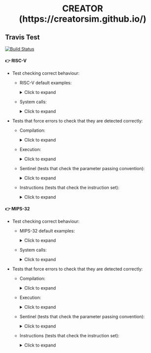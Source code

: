 <html>
 <h1 align="center">CREATOR (https://creatorsim.github.io/)</h1>
</html>

## Travis Test

[![Build Status](https://travis-ci.com/dcamarmas/creator.svg?branch=master)](https://travis-ci.com/github/dcamarmas/creator)

#### :point_right:	 RISC-V

- Test checking correct behaviour:
  - RISC-V default examples:
  
    <details>
      <summary>Click to expand</summary>

      | Test Name              | Description               | In use                   |
      |:----------------------:|:-------------------------:|:------------------------:|
      | test_riscv_example_001 | Data Storage              | :heavy_multiplication_x: |
      | test_riscv_example_002 | ALU operations            | :white_check_mark:       |
      | test_riscv_example_003 | Store/Load Data in Memory | :white_check_mark:       |
      | test_riscv_example_004 | FPU operations            | :white_check_mark:       |
      | test_riscv_example_005 | Loop                      | :white_check_mark:       |
      | test_riscv_example_006 | Branch                    | :white_check_mark:       |
      | test_riscv_example_007 | Loop + Memory             | :white_check_mark:       |
      | test_riscv_example_008 | I/O Syscalls              | :heavy_multiplication_x: |
      | test_riscv_example_009 | I/O Syscalls + Strings    | :heavy_multiplication_x: |
      | test_riscv_example_011 | Subrutines                | :white_check_mark:       |
      | test_riscv_example_012 | Factorial                 | :white_check_mark:       |

    </details>

  - System calls:
  
    <details>
      <summary>Click to expand</summary>

      | Test Name              | Description               | In use                   |
      |:----------------------:|:-------------------------:|:------------------------:|
      | test_riscv_syscall_001 | print_int                 | :white_check_mark:       |
      | test_riscv_syscall_002 | print_float               | :white_check_mark:       |
      | test_riscv_syscall_003 | print_double              | :white_check_mark:       |
      | test_riscv_syscall_004 | print_string              | :white_check_mark:       |
      | test_riscv_syscall_005 | read_int                  | :heavy_multiplication_x: |
      | test_riscv_syscall_006 | read_float                | :heavy_multiplication_x: |
      | test_riscv_syscall_007 | read_double               | :heavy_multiplication_x: |
      | test_riscv_syscall_008 | read_string               | :heavy_multiplication_x: |
      | test_riscv_syscall_009 | sbrk                      | :white_check_mark:       |
      | test_riscv_syscall_010 | exit                      | :white_check_mark:       |
      | test_riscv_syscall_011 | print_char                | :white_check_mark:       |
      | test_riscv_syscall_012 | read_char                 | :heavy_multiplication_x: |
      
    </details>

- Tests that force errors to check that they are detected correctly:
  - Compilation:
  
    <details>
      <summary>Click to expand</summary>

      | Test Name                     | Description                                  | In use                   |
      |:-----------------------------:|:--------------------------------------------:|:------------------------:|
      | test_riscv_error_compiler_001 | Tag repeated (m1)                            | :white_check_mark:       |
      | test_riscv_error_compiler_002 | Instruction not found (m2)                   | :white_check_mark:       |
      | test_riscv_error_compiler_003 | Incorrect syntax in an instruction (m3)      | :white_check_mark:       |
      | test_riscv_error_compiler_004 | Nonexistent register (m4)                    | :white_check_mark:       |
      | test_riscv_error_compiler_005 | Immediate number too large (m5)              | :white_check_mark:       |
      | test_riscv_error_compiler_006 | Immediate number not valid (m6)              | :white_check_mark:       |
      | test_riscv_error_compiler_007 | Invalid tag (m7)                             | :white_check_mark:       |
      | test_riscv_error_compiler_008 | Address too large (m8)                       | :white_check_mark:       |
      | test_riscv_error_compiler_009 | Invalid address (m9)                         | :white_check_mark:       |
      | test_riscv_error_compiler_010 | Space allocation too large (m10)             | :heavy_multiplication_x: |
      | test_riscv_error_compiler_014 | Incorrect directive (m14)                    | :white_check_mark:       |
      | test_riscv_error_compiler_015 | Invalid value, must be a number (m15)        | :white_check_mark:       |
      | test_riscv_error_compiler_016 | Character string does not begin with " (m16) | :white_check_mark:       |
      | test_riscv_error_compiler_017 | Character string not ending with " (m17)     | :white_check_mark:       |
      | test_riscv_error_compiler_018 | Number too large (m18)                       | :white_check_mark:       |
      | test_riscv_error_compiler_019 | Empty number (m19)                           | :white_check_mark:       |
      | test_riscv_error_compiler_021 | Data not aligned (m21)                       | :white_check_mark:       |
      | test_riscv_error_compiler_022 | Number not positive (m22)                    | :white_check_mark:       |
      | test_riscv_error_compiler_023 | Empty directive (m23)                        | :white_check_mark:       |
      | test_riscv_error_compiler_030 | Empty file                                   | :white_check_mark:       |
      
    </details>

  - Execution:
    
    <details>
      <summary>Click to expand</summary>

      | Test Name                     | Description                         | In use             |
      |:-----------------------------:|:-----------------------------------:|:------------------:|
      | test_riscv_error_executor_001 | Program without instructions        | :white_check_mark: |
      | test_riscv_error_executor_002 | main tag does not exist             | :white_check_mark: |
      | test_riscv_error_executor_003 | sp register in data segment         | :white_check_mark: |
      | test_riscv_error_executor_004 | sp register in text segment         | :white_check_mark: |
      | test_riscv_error_executor_005 | Memory writing in text segment      | :white_check_mark: |
      | test_riscv_error_executor_006 | Memory reading from text segment    | :white_check_mark: |
      | test_riscv_error_executor_007 | Memory write not aligned            | :white_check_mark: |
      | test_riscv_error_executor_008 | Memory read not aligned             | :white_check_mark: |
      | test_riscv_error_executor_009 | Write to register without permision | :white_check_mark: |
      
    </details>

  - Sentinel (tests that check the parameter passing convention):
    
    <details>
      <summary>Click to expand</summary>

      | Test Name                | Description                                                                                       | In use             |
      |:------------------------:|:-------------------------------------------------------------------------------------------------:|:------------------:|
      | test_riscv_sentinels_001 | Changing the a0 register inside test function                                                     | :white_check_mark: |
      | test_riscv_sentinels_002 | Changing the a1 register inside the test function                                                 | :white_check_mark: |
      | test_riscv_sentinels_003 | Changing the a2 register inside the test function                                                 | :white_check_mark: |
      | test_riscv_sentinels_004 | Changing the a3 register inside the test function                                                 | :white_check_mark: |
      | test_riscv_sentinels_005 | Changing the a4 register inside the test function                                                 | :white_check_mark: |
      | test_riscv_sentinels_006 | Changing the a5 register inside the test function                                                 | :white_check_mark: |
      | test_riscv_sentinels_007 | Changing the a6 register inside the test function                                                 | :white_check_mark: |
      | test_riscv_sentinels_008 | Changing the a7 register inside the test function                                                 | :white_check_mark: |
      | test_riscv_sentinels_009 | Changing the t0 register inside the test function                                                 | :white_check_mark: |
      | test_riscv_sentinels_010 | Changing the t1 register inside the test function                                                 | :white_check_mark: |
      | test_riscv_sentinels_011 | Changing the t2 register inside the test function                                                 | :white_check_mark: |
      | test_riscv_sentinels_012 | Changing the t3 register inside the test function                                                 | :white_check_mark: |
      | test_riscv_sentinels_013 | Changing the t4 register inside the test function                                                 | :white_check_mark: |
      | test_riscv_sentinels_014 | Changing the t5 register inside the test function                                                 | :white_check_mark: |
      | test_riscv_sentinels_015 | Changing the t6 register inside the test function                                                 | :white_check_mark: |
      | test_riscv_sentinels_016 | Changing the s0 register inside the test function                                                 | :white_check_mark: |
      | test_riscv_sentinels_017 | Changing the s1 register inside the test function                                                 | :white_check_mark: |
      | test_riscv_sentinels_018 | Changing the s2 register inside the test function                                                 | :white_check_mark: |
      | test_riscv_sentinels_019 | Changing the s3 register inside the test function                                                 | :white_check_mark: |
      | test_riscv_sentinels_020 | Changing the s4 register inside the test function                                                 | :white_check_mark: |
      | test_riscv_sentinels_021 | Changing the s5 register inside the test function                                                 | :white_check_mark: |
      | test_riscv_sentinels_022 | Changing the s6 register inside the test function                                                 | :white_check_mark: |
      | test_riscv_sentinels_023 | Changing the s7 register inside the test function                                                 | :white_check_mark: |
      | test_riscv_sentinels_024 | Changing the s8 register inside the test function                                                 | :white_check_mark: |
      | test_riscv_sentinels_025 | Changing the s9 register inside the test function                                                 | :white_check_mark: |
      | test_riscv_sentinels_026 | Changing the s10 register inside the test function                                                | :white_check_mark: |
      | test_riscv_sentinels_027 | Changing the s11 register inside the test function                                                | :white_check_mark: |
      | test_riscv_sentinels_028 | Changing the ra register inside the test function                                                 | :white_check_mark: |
      | test_riscv_sentinels_029 | Changing the sp register inside the test function                                                 | :white_check_mark: |
      | test_riscv_sentinels_030 | Changing the gp register inside test function                                                     | :white_check_mark: |
      | test_riscv_sentinels_031 | Changing the tp register inside the test function                                                 | :white_check_mark: |
      | test_riscv_sentinels_032 | Changing the s1 register inside the test function and saving to the stack                         | :white_check_mark: |
      | test_riscv_sentinels_033 | Changing the s1 register inside the test function and saving on stack, but without restoring      | :white_check_mark: |
      | test_riscv_sentinels_034 | Changing register s1 inside the test function and saving to stack, but restoring another address  | :white_check_mark: |
      | test_riscv_sentinels_035 | Changing register s1 inside the test function and saving to stack, but restoring another size     | :white_check_mark: |
      | test_riscv_sentinels_036 | Changing of register s1 inside the test function and saving to stack, but the stack is overwritten| :white_check_mark: |
   
    </details>

  - Instructions (tests that check the instruction set):
    
    <details>
      <summary>Click to expand</summary>

      | Test Name                  | Description               | In use             |
      |:--------------------------:|:-------------------------:|:------------------:|
      | test_riscv_instruction_001 | add                       | :white_check_mark: |
      | test_riscv_instruction_002 | addi                      | :white_check_mark: |
      | test_riscv_instruction_003 | sub                       | :white_check_mark: |
      | test_riscv_instruction_004 | lui                       | :white_check_mark: |
      | test_riscv_instruction_005 | jal                       | :white_check_mark: |
      | test_riscv_instruction_006 | jalr                      | :white_check_mark: |
      | test_riscv_instruction_007 | beq                       | :white_check_mark: |
      | test_riscv_instruction_008 | bne                       | :white_check_mark: |
      | test_riscv_instruction_009 | blt                       | :white_check_mark: |
      | test_riscv_instruction_010 | bge                       | :white_check_mark: |
      | test_riscv_instruction_011 | bltu                      | :white_check_mark: |
      | test_riscv_instruction_012 | bgeu                      | :white_check_mark: |
      | test_riscv_instruction_013 | lb, lh, lw, sb, sh, sw    | :white_check_mark: |
      | test_riscv_instruction_014 | lbu, lhu                  | :white_check_mark: |
      | test_riscv_instruction_015 | slti                      | :white_check_mark: |
      | test_riscv_instruction_016 | sltiu                     | :white_check_mark: |
      | test_riscv_instruction_017 | xori                      | :heavy_multiplication_x: |
      | test_riscv_instruction_018 | ori                       | :white_check_mark: |
      | test_riscv_instruction_019 | andi                      | :white_check_mark: |
      | test_riscv_instruction_020 | div-2reg                  | :white_check_mark: |
      | test_riscv_instruction_021 | divu-2reg                 | :white_check_mark: |
      | test_riscv_instruction_022 | rotr                      | :white_check_mark: |
      | test_riscv_instruction_023 | sll                       | :white_check_mark: |
      | test_riscv_instruction_024 | slt                       | :white_check_mark: |
      | test_riscv_instruction_025 | sltu                      | :white_check_mark: |
      | test_riscv_instruction_026 | xori                      | :white_check_mark: |
      | test_riscv_instruction_027 | srl                       | :white_check_mark: |
      | test_riscv_instruction_028 | sra                       | :white_check_mark: |
      | test_riscv_instruction_029 | or                        | :white_check_mark: |
      | test_riscv_instruction_030 | and                       | :white_check_mark: |
      | test_riscv_instruction_031 | l.d y s.d                 | :white_check_mark: |
      | test_riscv_instruction_032 | mult                      | :white_check_mark: |
      | test_riscv_instruction_033 | multu                     | :white_check_mark: |
      | test_riscv_instruction_034 | mul                       | :white_check_mark: |
      | test_riscv_instruction_035 | addu                      | :white_check_mark: |
      | test_riscv_instruction_036 | addiu                     | :white_check_mark: |
      | test_riscv_instruction_037 | b                         | :white_check_mark: |
      | test_riscv_instruction_038 | div                       | :white_check_mark: |
      | test_riscv_instruction_039 | divu                      | :white_check_mark: |
      | test_riscv_instruction_040 | rem/mod                   | :white_check_mark: |
      | test_riscv_instruction_041 | modu                      | :white_check_mark: |
      | test_riscv_instruction_042 | bgt                       | :white_check_mark: |
      | test_riscv_instruction_043 | bgtu                      | :white_check_mark: |
      | test_riscv_instruction_044 | ble                       | :white_check_mark: |
      | test_riscv_instruction_045 | bleu                      | :white_check_mark: |
      | test_riscv_instruction_046 | nor                       | :white_check_mark: |
      | test_riscv_instruction_047 | nop                       | :white_check_mark: |
      | test_riscv_instruction_048 | move                      | :white_check_mark: |
      | test_riscv_instruction_049 | mthi, mtlo, mfhi, mflo    | :white_check_mark: |
      | test_riscv_instruction_050 | subu                      | :white_check_mark: |
      | test_riscv_instruction_051 | beqz                      | :white_check_mark: |
      | test_riscv_instruction_052 | bgez                      | :white_check_mark: |
      | test_riscv_instruction_053 | bgezal                    | :white_check_mark: |
      | test_riscv_instruction_054 | bgtz                      | :white_check_mark: |
      | test_riscv_instruction_055 | blez                      | :white_check_mark: |
      | test_riscv_instruction_056 | blt                       | :white_check_mark: |
      | test_riscv_instruction_057 | bnez                      | :white_check_mark: |
      | test_riscv_instruction_058 | sqrt.s/d, li.s/d          | :white_check_mark: |
      | test_riscv_instruction_059 | add.s/d                   | :white_check_mark: |
      | test_riscv_instruction_060 | sub.s/d                   | :white_check_mark: |
      | test_riscv_instruction_061 | abs.s/d                   | :white_check_mark: |
      | test_riscv_instruction_062 | mul.s/d                   | :white_check_mark: |
      | test_riscv_instruction_063 | div.s/d                   | :white_check_mark: |
      | test_riscv_instruction_064 | rsqrt.s/d                 | :white_check_mark: |
      | test_riscv_instruction_065 | cvt.s.d/d.s               | :white_check_mark: |
      | test_riscv_instruction_066 | cvt.w.d/w.s               | :white_check_mark: |
      | test_riscv_instruction_067 | cvt.s.w/cvt.d.w           | :white_check_mark: |
      
    </details>

#### :point_right:   MIPS-32

- Test checking correct behaviour:
  - MIPS-32 default examples:
  
    <details>
      <summary>Click to expand</summary>

      | Test Name             | Description               | In use                   |
      |:---------------------:|:-------------------------:|:------------------------:|
      | test_mips_example_001 | Data Storage              | :heavy_multiplication_x: |
      | test_mips_example_002 | ALU operations            | :white_check_mark:       |
      | test_mips_example_003 | Store/Load Data in Memory | :white_check_mark:       |
      | test_mips_example_004 | FPU operations            | :white_check_mark:       |
      | test_mips_example_005 | Loop                      | :white_check_mark:       |
      | test_mips_example_006 | Branch                    | :white_check_mark:       |
      | test_mips_example_007 | Loop + Memory             | :white_check_mark:       |
      | test_mips_example_008 | I/O Syscalls              | :heavy_multiplication_x: |
      | test_mips_example_009 | I/O Syscalls + Strings    | :heavy_multiplication_x: |
      | test_mips_example_011 | Subrutines                | :white_check_mark:       |
      | test_mips_example_012 | Factorial                 | :white_check_mark:       |

    </details>

  - System calls:
  
    <details>
      <summary>Click to expand</summary>

      | Test Name             | Description               | In use                   |
      |:---------------------:|:-------------------------:|:------------------------:|
      | test_mips_syscall_001 | print_int                 | :white_check_mark:       |
      | test_mips_syscall_002 | print_float               | :white_check_mark:       |
      | test_mips_syscall_003 | print_double              | :white_check_mark:       |
      | test_mips_syscall_004 | print_string              | :white_check_mark:       |
      | test_mips_syscall_005 | read_int                  | :heavy_multiplication_x: |
      | test_mips_syscall_006 | read_float                | :heavy_multiplication_x: |
      | test_mips_syscall_007 | read_double               | :heavy_multiplication_x: |
      | test_mips_syscall_008 | read_string               | :heavy_multiplication_x: |
      | test_mips_syscall_009 | sbrk                      | :white_check_mark:       |
      | test_mips_syscall_010 | exit                      | :white_check_mark:       |
      | test_mips_syscall_011 | print_char                | :white_check_mark:       |
      | test_mips_syscall_012 | read_char                 | :heavy_multiplication_x: |
      
    </details>

- Tests that force errors to check that they are detected correctly:
  - Compilation:
  
    <details>
      <summary>Click to expand</summary>

      | Test Name                    | Description                                  | In use                   |
      |:----------------------------:|:--------------------------------------------:|:------------------------:|
      | test_mips_error_compiler_001 | Tag repeated (m1)                            | :white_check_mark:       |
      | test_mips_error_compiler_002 | Instruction not found (m2)                   | :white_check_mark:       |
      | test_mips_error_compiler_003 | Incorrect syntax in an instruction (m3)      | :white_check_mark:       |
      | test_mips_error_compiler_004 | Nonexistent register (m4)                    | :white_check_mark:       |
      | test_mips_error_compiler_005 | Immediate number too large (m5)              | :white_check_mark:       |
      | test_mips_error_compiler_006 | Immediate number not valid (m6)              | :white_check_mark:       |
      | test_mips_error_compiler_007 | Invalid tag (m7)                             | :white_check_mark:       |
      | test_mips_error_compiler_008 | Address too large (m8)                       | :white_check_mark:       |
      | test_mips_error_compiler_009 | Invalid address (m9)                         | :white_check_mark:       |
      | test_mips_error_compiler_010 | Space allocation too large (m10)             | :heavy_multiplication_x: |
      | test_mips_error_compiler_014 | Incorrect directive (m14)                    | :white_check_mark:       |
      | test_mips_error_compiler_015 | Invalid value, must be a number (m15)        | :white_check_mark:       |
      | test_mips_error_compiler_016 | Character string does not begin with " (m16) | :white_check_mark:       |
      | test_mips_error_compiler_017 | Character string not ending with " (m17)     | :white_check_mark:       |
      | test_mips_error_compiler_018 | Number too large (m18)                       | :white_check_mark:       |
      | test_mips_error_compiler_019 | Empty number (m19)                           | :white_check_mark:       |
      | test_mips_error_compiler_021 | Data not aligned (m21)                       | :white_check_mark:       |
      | test_mips_error_compiler_022 | Number not positive (m22)                    | :white_check_mark:       |
      | test_mips_error_compiler_023 | Empty directive (m23)                        | :white_check_mark:       |
      | test_mips_error_compiler_030 | Empty file                                   | :white_check_mark:       |
      
    </details>

  - Execution:
    
    <details>
      <summary>Click to expand</summary>

      | Test Name                    | Description                         | In use             |
      |:----------------------------:|:-----------------------------------:|:------------------:|
      | test_mips_error_executor_001 | Program without instructions        | :white_check_mark: |
      | test_mips_error_executor_002 | main tag does not exist             | :white_check_mark: |
      | test_mips_error_executor_003 | $sp register in data segment        | :white_check_mark: |
      | test_mips_error_executor_004 | $sp register in text segment        | :white_check_mark: |
      | test_mips_error_executor_005 | Memory writing in text segment      | :white_check_mark: |
      | test_mips_error_executor_006 | Memory reading from text segment    | :white_check_mark: |
      | test_mips_error_executor_007 | Memory write not aligned            | :white_check_mark: |
      | test_mips_error_executor_008 | Memory read not aligned             | :white_check_mark: |
      | test_mips_error_executor_009 | Write to register without permision | :white_check_mark: |
      
    </details>

  - Sentinel (tests that check the parameter passing convention):
    
    <details>
      <summary>Click to expand</summary>

      | Test Name               | Description                                                                                       | In use             |
      |:-----------------------:|:-------------------------------------------------------------------------------------------------:|:------------------:|
      | test_mips_sentinels_001 | Changing the a0 register inside test function                                                     | :white_check_mark: |
      | test_mips_sentinels_002 | Changing the a1 register inside the test function                                                 | :white_check_mark: |
      | test_mips_sentinels_003 | Changing the a2 register inside the test function                                                 | :white_check_mark: |
      | test_mips_sentinels_004 | Changing the a3 register inside the test function                                                 | :white_check_mark: |
      | test_mips_sentinels_005 | Changing the fp register inside the test function                                                 | :white_check_mark: |
      | test_mips_sentinels_006 | Changing the gp register inside the test function                                                 | :white_check_mark: |
      | test_mips_sentinels_007 | Changing the k0 register inside the test function                                                 | :white_check_mark: |
      | test_mips_sentinels_008 | Changing the k1 register inside the test function                                                 | :white_check_mark: |
      | test_mips_sentinels_009 | Changing the ra register inside the test function                                                 | :white_check_mark: |
      | test_mips_sentinels_010 | Changing the s0 register inside the test function                                                 | :white_check_mark: |
      | test_mips_sentinels_011 | Changing the s1 register inside the test function                                                 | :white_check_mark: |
      | test_mips_sentinels_012 | Changing the s2 register inside the test function                                                 | :white_check_mark: |
      | test_mips_sentinels_013 | Changing the s3 register inside the test function                                                 | :white_check_mark: |
      | test_mips_sentinels_014 | Changing the s4 register inside the test function                                                 | :white_check_mark: |
      | test_mips_sentinels_015 | Changing the s5 register inside the test function                                                 | :white_check_mark: |
      | test_mips_sentinels_016 | Changing the s6 register inside the test function                                                 | :white_check_mark: |
      | test_mips_sentinels_017 | Changing the s7 register inside the test function                                                 | :white_check_mark: |
      | test_mips_sentinels_018 | Changing the sp register inside the test function                                                 | :white_check_mark: |
      | test_mips_sentinels_019 | Changing the t0 register inside the test function                                                 | :white_check_mark: |
      | test_mips_sentinels_020 | Changing the t1 register inside the test function                                                 | :white_check_mark: |
      | test_mips_sentinels_021 | Changing the t2 register inside the test function                                                 | :white_check_mark: |
      | test_mips_sentinels_022 | Changing the t3 register inside the test function                                                 | :white_check_mark: |
      | test_mips_sentinels_023 | Changing the t4 register inside the test function                                                 | :white_check_mark: |
      | test_mips_sentinels_024 | Changing the t5 register inside the test function                                                 | :white_check_mark: |
      | test_mips_sentinels_025 | Changing the t6 register inside the test function                                                 | :white_check_mark: |
      | test_mips_sentinels_026 | Changing the t7 register inside the test function                                                 | :white_check_mark: |
      | test_mips_sentinels_027 | Changing the t8 register inside the test function                                                 | :white_check_mark: |
      | test_mips_sentinels_028 | Changing the t9 register inside the test function                                                 | :white_check_mark: |
      | test_mips_sentinels_029 | Changing the v0 register inside the test function                                                 | :white_check_mark: |
      | test_mips_sentinels_030 | Changing the v1 register inside test function                                                     | :white_check_mark: |
      | test_mips_sentinels_031 | Changing the s0 register inside the test function and saving to the stack                         | :white_check_mark: |
      | test_mips_sentinels_032 | Changing the s0 register inside the test function and saving on stack, but without restoring      | :white_check_mark: |
      | test_mips_sentinels_033 | Changing register s0 inside the test function and saving to stack, but restoring another address  | :white_check_mark: |
      | test_mips_sentinels_034 | Changing register s0 inside the test function and saving to stack, but restoring another size     | :white_check_mark: |
      | test_mips_sentinels_035 | Changing of register s0 inside the test function and saving to stack, but the stack is overwritten| :white_check_mark: |
   
    </details>

  - Instructions (tests that check the instruction set):
    
    <details>
      <summary>Click to expand</summary>

      | Test Name                 | Description               | In use             |
      |:-------------------------:|:-------------------------:|:------------------:|
      | test_mips_instruction_001 | add                       | :white_check_mark: |
      | test_mips_instruction_002 | addi                      | :white_check_mark: |
      | test_mips_instruction_003 | sub                       | :white_check_mark: |
      | test_mips_instruction_004 | lui                       | :white_check_mark: |
      | test_mips_instruction_005 | jal                       | :white_check_mark: |
      | test_mips_instruction_006 | jalr                      | :white_check_mark: |
      | test_mips_instruction_007 | beq                       | :white_check_mark: |
      | test_mips_instruction_008 | bne                       | :white_check_mark: |
      | test_mips_instruction_009 | blt                       | :white_check_mark: |
      | test_mips_instruction_010 | bge                       | :white_check_mark: |
      | test_mips_instruction_011 | bltu                      | :white_check_mark: |
      | test_mips_instruction_012 | bgeu                      | :white_check_mark: |
      | test_mips_instruction_013 |  lb, lh, lw, sb, sh, sw   | :white_check_mark: |
      | test_mips_instruction_014 |  lbu, lhu                 | :white_check_mark: |
      | test_mips_instruction_015 | slti                      | :white_check_mark: |
      | test_mips_instruction_016 | sltiu                     | :white_check_mark: |
      | test_mips_instruction_017 | xori                      | :white_check_mark: |
      | test_mips_instruction_018 | ori                       | :white_check_mark: |
      | test_mips_instruction_019 | andi                      | :white_check_mark: |
      | test_mips_instruction_020 | div-2reg                  | :white_check_mark: |
      | test_mips_instruction_021 | divu-2reg                 | :white_check_mark: |
      | test_mips_instruction_022 | rotr                      | :white_check_mark: |
      | test_mips_instruction_023 | sll                       | :white_check_mark: |
      | test_mips_instruction_024 | slt                       | :white_check_mark: |
      | test_mips_instruction_025 | sltu                      | :white_check_mark: |
      | test_mips_instruction_026 | xori                      | :white_check_mark: |
      | test_mips_instruction_027 | srl                       | :white_check_mark: |
      | test_mips_instruction_028 | sra                       | :white_check_mark: |
      | test_mips_instruction_029 | or                        | :white_check_mark: |
      | test_mips_instruction_030 | and                       | :white_check_mark: |
      | test_mips_instruction_031 | l.d y s.d                 | :white_check_mark: |
      | test_mips_instruction_032 | mult                      | :white_check_mark: |
      | test_mips_instruction_033 | multu                     | :white_check_mark: |
      | test_mips_instruction_034 | mul                       | :white_check_mark: |
      | test_mips_instruction_035 | addu                      | :white_check_mark: |
      | test_mips_instruction_036 | addiu                     | :white_check_mark: |
      | test_mips_instruction_037 | b                         | :white_check_mark: |
      | test_mips_instruction_038 | div                       | :white_check_mark: |
      | test_mips_instruction_039 | divu                      | :white_check_mark: |
      | test_mips_instruction_040 | rem/mod                   | :white_check_mark: |
      | test_mips_instruction_041 | modu                      | :white_check_mark: |
      | test_mips_instruction_042 | bgt                       | :white_check_mark: |
      | test_mips_instruction_043 | bgtu                      | :white_check_mark: |
      | test_mips_instruction_044 | ble                       | :white_check_mark: |
      | test_mips_instruction_045 | bleu                      | :white_check_mark: |
      | test_mips_instruction_046 | nor                       | :white_check_mark: |
      | test_mips_instruction_047 | nop                       | :white_check_mark: |
      | test_mips_instruction_048 | move                      | :white_check_mark: |
      | test_mips_instruction_049 |  mthi, mtlo, mfhi, mflo   | :white_check_mark: |
      | test_mips_instruction_050 | subu                      | :white_check_mark: |
      | test_mips_instruction_051 | beqz                      | :white_check_mark: |
      | test_mips_instruction_052 | bgez                      | :white_check_mark: |
      | test_mips_instruction_053 | bgezal                    | :white_check_mark: |
      | test_mips_instruction_054 | bgtz                      | :white_check_mark: |
      | test_mips_instruction_055 | blez                      | :white_check_mark: |
      | test_mips_instruction_056 | blt                       | :white_check_mark: |
      | test_mips_instruction_057 | bnez                      | :white_check_mark: |
      | test_mips_instruction_058 | sqrt.s/d, li.s/d          | :white_check_mark: |
      | test_mips_instruction_059 | add.s/d                   | :white_check_mark: |
      | test_mips_instruction_060 | sub.s/d                   | :white_check_mark: |
      | test_mips_instruction_061 | abs.s/d                   | :white_check_mark: |
      | test_mips_instruction_062 | mul.s/d                   | :white_check_mark: |
      | test_mips_instruction_063 | div.s/d                   | :white_check_mark: |
      | test_mips_instruction_064 | rsqrt.s/d                 | :white_check_mark: |
      | test_mips_instruction_065 | cvt.s.d/d.s               | :white_check_mark: |
      | test_mips_instruction_066 | cvt.w.d/w.s               | :white_check_mark: |
      | test_mips_instruction_067 |  cvt.s.w/cvt.d.w          | :white_check_mark: |
      
    </details>
